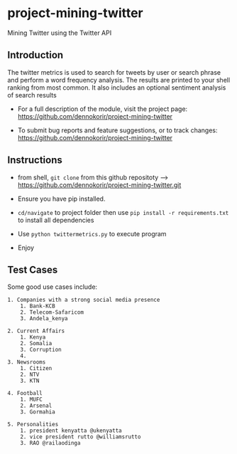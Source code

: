 # project-mining-twitter
Mining Twitter using the Twitter API

Introduction
------------

The twitter metrics is used to search for tweets by user or search
phrase and perform a word frequency analysis. The results are printed
to your shell ranking from most common. It also includes an optional
sentiment analysis of search results

 * For a full description of the module, visit the project page:
   https://github.com/dennokorir/project-mining-twitter

 * To submit bug reports and feature suggestions, or to track changes:
   https://github.com/dennokorir/project-mining-twitter


Instructions
------------
 * from shell, `git clone`  from this github repositoty --> https://github.com/dennokorir/project-mining-twitter.git

 * Ensure you have pip installed.

 * `cd/navigate` to project folder then use `pip install -r requirements.txt` to install all dependencies

 * Use `python twittermetrics.py` to execute program

 * Enjoy


Test Cases
-------------
Some good use cases include:

	1. Companies with a strong social media presence
		1. Bank-KCB
		2. Telecom-Safaricom
		3. Andela_kenya

	2. Current Affairs
		1. Kenya
		2. Somalia
		3. Corruption
		4.
	3. Newsrooms
		1. Citizen
		2. NTV
		3. KTN

	4. Football
		1. MUFC
		2. Arsenal
		3. Gormahia

	5. Personalities
		1. president kenyatta @ukenyatta
		2. vice president rutto @williamsrutto
		3. RAO @railaodinga






